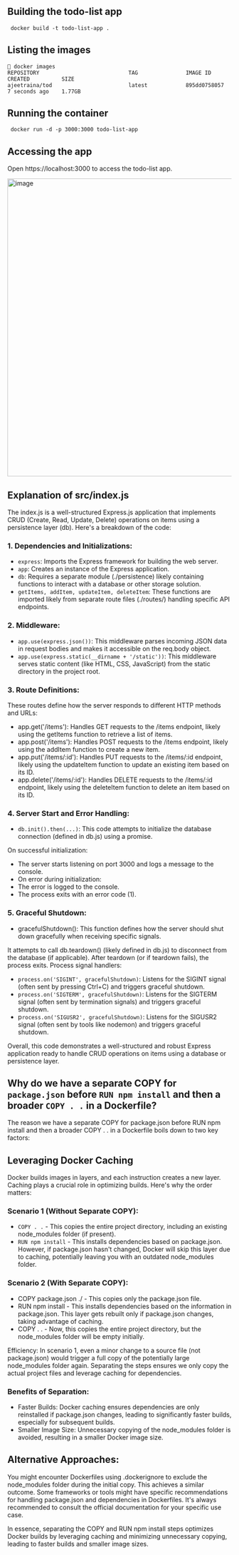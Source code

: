 ## Building the todo-list app

```
 docker build -t todo-list-app .
```

## Listing the images


```
 docker images
REPOSITORY                            TAG               IMAGE ID       CREATED          SIZE
ajeetraina/tod                        latest            895dd0758057   7 seconds ago    1.77GB
```


## Running the container

```
 docker run -d -p 3000:3000 todo-list-app
```

## Accessing the app

Open https://localhost:3000 to access the todo-list app.

<img width="668" alt="image" src="https://github.com/ajeetraina/todo-list/assets/313480/9c63f847-3ca6-491a-aca2-1bcb593e63cb">


## Explanation of src/index.js

The index.js is a well-structured Express.js application that implements CRUD (Create, Read, Update, Delete) operations on items using a persistence layer (db). Here's a breakdown of the code:

### 1. Dependencies and Initializations:

- `express`: Imports the Express framework for building the web server.
- `app`: Creates an instance of the Express application.
- `db`: Requires a separate module (./persistence) likely containing functions to interact with a database or other storage solution.
- `getItems, addItem, updateItem, deleteItem`: These functions are imported likely from separate route files (./routes/) handling specific API endpoints.

### 2. Middleware:

- `app.use(express.json())`: This middleware parses incoming JSON data in request bodies and makes it accessible on the req.body object.
- `app.use(express.static(__dirname + '/static'))`: This middleware serves static content (like HTML, CSS, JavaScript) from the static directory in the project root.

### 3. Route Definitions:

These routes define how the server responds to different HTTP methods and URLs:

- app.get('/items'): Handles GET requests to the /items endpoint, likely using the getItems function to retrieve a list of items.
- app.post('/items'): Handles POST requests to the /items endpoint, likely using the addItem function to create a new item.
- app.put('/items/:id'): Handles PUT requests to the /items/:id endpoint, likely using the updateItem function to update an existing item based on its ID.
- app.delete('/items/:id'): Handles DELETE requests to the /items/:id endpoint, likely using the deleteItem function to delete an item based on its ID.

### 4. Server Start and Error Handling:

- `db.init().then(...)`: This code attempts to initialize the database connection (defined in db.js) using a promise.

On successful initialization:
- The server starts listening on port 3000 and logs a message to the console.
- On error during initialization:
- The error is logged to the console.
- The process exits with an error code (1).

### 5. Graceful Shutdown:

- gracefulShutdown(): This function defines how the server should shut down gracefully when receiving specific signals.

It attempts to call db.teardown() (likely defined in db.js) to disconnect from the database (if applicable).
After teardown (or if teardown fails), the process exits.
Process signal handlers:

- `process.on('SIGINT', gracefulShutdown)`: Listens for the SIGINT signal (often sent by pressing Ctrl+C) and triggers graceful shutdown.
- `process.on('SIGTERM', gracefulShutdown)`: Listens for the SIGTERM signal (often sent by termination signals) and triggers graceful shutdown.
- p`rocess.on('SIGUSR2', gracefulShutdown)`: Listens for the SIGUSR2 signal (often sent by tools like nodemon) and triggers graceful shutdown.

Overall, this code demonstrates a well-structured and robust Express application ready to handle CRUD operations on items using a database or persistence layer.


## Why do we have a separate COPY for `package.json` before `RUN npm install` and then a broader `COPY . .` in a Dockerfile?

The reason we have a separate COPY for package.json before RUN npm install and then a broader COPY . . in a Dockerfile boils down to two key factors:

## Leveraging Docker Caching

Docker builds images in layers, and each instruction creates a new layer. Caching plays a crucial role in optimizing builds. Here's why the order matters:

### Scenario 1 (Without Separate COPY):

- `COPY . .` - This copies the entire project directory, including an existing node_modules folder (if present).
- `RUN npm install` - This installs dependencies based on package.json. However, if package.json hasn't changed, Docker will skip this layer due to caching, potentially leaving you with an outdated node_modules folder.


### Scenario 2 (With Separate COPY):

- COPY package.json ./ - This copies only the package.json file.
- RUN npm install - This installs dependencies based on the information in package.json. This layer gets rebuilt only if package.json changes, taking advantage of caching.
- COPY . . - Now, this copies the entire project directory, but the node_modules folder will be empty initially.

Efficiency: In scenario 1, even a minor change to a source file (not package.json) would trigger a full copy of the potentially large node_modules folder again. Separating the steps ensures we only copy the actual project files and leverage caching for dependencies.

### Benefits of Separation:

- Faster Builds: Docker caching ensures dependencies are only reinstalled if package.json changes, leading to significantly faster builds, especially for subsequent builds.
- Smaller Image Size: Unnecessary copying of the node_modules folder is avoided, resulting in a smaller Docker image size.

## Alternative Approaches:

You might encounter Dockerfiles using .dockerignore to exclude the node_modules folder during the initial copy. This achieves a similar outcome.
Some frameworks or tools might have specific recommendations for handling package.json and dependencies in Dockerfiles. It's always recommended to consult the official documentation for your specific use case.

In essence, separating the COPY and RUN npm install steps optimizes Docker builds by leveraging caching and minimizing unnecessary copying, leading to faster builds and smaller image sizes.
